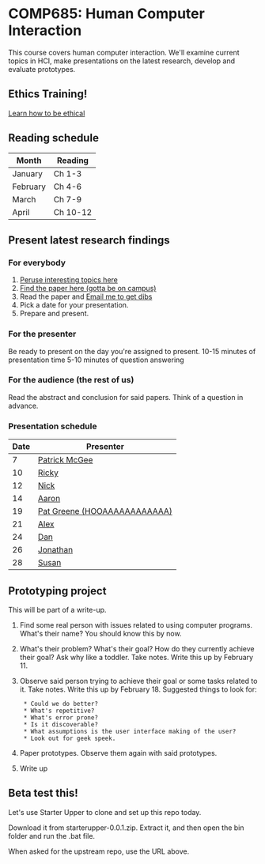 COMP685: Human Computer Interaction
===================================

This course covers human computer interaction. We'll examine current topics in HCI, make presentations on the latest research, develop and evaluate prototypes.

Ethics Training!
----------------

[Learn how to be ethical](http://phrp.nihtraining.com/users/login.php)

Reading schedule
----------------

Month    | Reading
-------- | --------
January  | Ch 1-3
February | Ch 4-6
March    | Ch 7-9
April    | Ch 10-12

Present latest research findings
--------------------------------

### For everybody

1. [Peruse interesting topics here](http://chi2013.acm.org/program/by-day/)
2. [Find the paper here (gotta be on campus)](http://dl.acm.org/)
3. Read the paper and [Email me to get dibs](lawrancej@wit.edu)
4. Pick a date for your presentation.
5. Prepare and present.

### For the presenter

Be ready to present on the day you're assigned to present.
10-15 minutes of presentation time
5-10 minutes of question answering

### For the audience (the rest of us)

Read the abstract and conclusion for said papers.
Think of a question in advance.

### Presentation schedule

Date | Presenter
---- | ----------
7    | [Patrick McGee](http://people.csail.mit.edu/erinsol/papers/uist09.pdf)
10   | [Ricky](http://www.stefaniemueller.org//wp-content/themes/f8-lite/images/laserorigami/2013-chi-mueller-kruck-baudisch-laserorigami.pdf)
12   | [Nick](http://dl.acm.org/citation.cfm?doid=2470654.2466135)
14   | [Aaron](http://dl.acm.org/citation.cfm?id=2543921&CFID=404556350&CFTOKEN=77963591)
19   | [Pat Greene (HOOAAAAAAAAAAAA)](http://dl.acm.org/citation.cfm?doid=2470654.2466200)
21   | [Alex](http://dl.acm.org/citation.cfm?doid=2470654.2466419)
24   | [Dan](http://dl.acm.org/citation.cfm?id=2466457)
26   | [Jonathan](http://dl.acm.org/citation.cfm?id=2470654.2466260&coll=DL&dl=ACM&CFID=413794045&CFTOKEN=63464703)
28   | [Susan](http://dl.acm.org/citation.cfm?id=2470654.2470662&coll=DL&dl=ACM&CFID=413794045&CFTOKEN=63464703)

Prototyping project
-------------------

This will be part of a write-up.

1. Find some real person with issues related to using computer programs. What's their name? You should know this by now.
2. What's their problem? What's their goal? How do they currently achieve their goal? Ask why like a toddler. Take notes. Write this up by February 11.
3. Observe said person trying to achieve their goal or some tasks related to it. Take notes. Write this up by February 18. Suggested things to look for:

        * Could we do better?
        * What's repetitive?
        * What's error prone?
        * Is it discoverable?
        * What assumptions is the user interface making of the user?
        * Look out for geek speek.

4. Paper prototypes. Observe them again with said prototypes.
5. Write up

Beta test this!
---------------
Let's use Starter Upper to clone and set up this repo today.

Download it from starterupper-0.0.1.zip.
Extract it, and then open the bin folder and run the .bat file.

When asked for the upstream repo, use the URL above.
